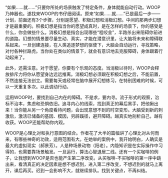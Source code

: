 “如果……就……”只要你所处的场景触发了特定条件，身体就能自动行动。WOOP乃神器也。遂找来WOOP的书仔细阅读。原来“如果……就……”已是最后一步——计划，前面还有3个步骤，分别是愿望、积极幻想和消极幻想。中间的那两步幻想才是最重要的。积极幻想是指当你的愿望成真时，是在怎样的场景下，你的感受是什么，你会做些什么。消极幻想是指会出现哪些“程咬金”，半路杀出来阻碍你前进的道路。幻想的情景要尽量生动、真实，才能在潜意识里，让大脑将未来和障碍联系起来。一旦创建连接，在人类追逐梦想的驱使下，大脑会自动运行，寻找策略，对付各种拦路虎。当你处在类似的情景下，就会有意识地去克服障碍，身体跟着行动起来了。

此外，还需注意。对于愿望，你要有个乐观的态度。当消极以待时，WOOP会释放排斥力将你从愿望身边远远推离。消极幻想必须跟在积极幻想之后，不能前置，不然连接无法创立。需要每天或经常在脑中展开幻想练习，在特别困难的时候，可以一天重复多次。以此调动行动。

运用WOOP时，要找到自己内在的障碍。不是求，要内寻。流于形式的观察，治标不治本，焦虑和恐惧依旧。追寻内心的线索，找到真正的幕后黑手，把他揪出来！当你能从另一个角度看待问题，会出现意想不到的时空变形。大脑受到新的刺激后，激活已储备的基因、模因，另辟蹊径，避开障碍。越真实地剖析自己，越有收获。WOOP还能帮助你内观。

WOOP是心理比对和执行意图的结合。作者花了大半的篇幅讲了心理比对从何而来，有哪些神奇的功效，适用范围有大。在她举的案例中，我开始明白，人确实是最大的虚拟现实（郝景芳）。人是种场景动物（阳老）。内隐知识是在实际操作中习得的，也需要靠场景触发。一旦运行，算法心智退居二线。还有一个买咖啡的例子，让我想到WOOP是否也能产生第二序改变。从买咖啡-不买咖啡的第一序中跳出来，看清真正的决定因素是想不想迟到，进入第二序改变，不想迟到的就马上离开，课后再买。迟到一会影响不大，就继续排队。找到关键点，不再纠结。 

